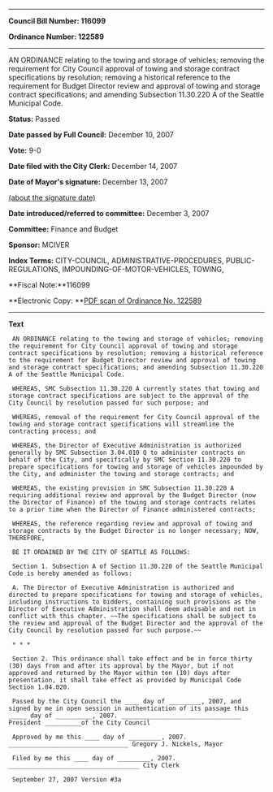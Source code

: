

********

**Council Bill Number: 116099**
   
**Ordinance Number: 122589**
********

 AN ORDINANCE relating to the towing and storage of vehicles; removing the requirement for City Council approval of towing and storage contract specifications by resolution; removing a historical reference to the requirement for Budget Director review and approval of towing and storage contract specifications; and amending Subsection 11.30.220 A of the Seattle Municipal Code.

**Status:** Passed
   
**Date passed by Full Council:** December 10, 2007
   
**Vote:** 9-0
   
**Date filed with the City Clerk:** December 14, 2007
   
**Date of Mayor's signature:** December 13, 2007
   
[(about the signature date)](/~public/approvaldate.htm)
   
   
   
**Date introduced/referred to committee:** December 3, 2007
   
**Committee:** Finance and Budget
   
**Sponsor:** MCIVER
   
   
**Index Terms:** CITY-COUNCIL, ADMINISTRATIVE-PROCEDURES, PUBLIC-REGULATIONS, IMPOUNDING-OF-MOTOR-VEHICLES, TOWING,

**Fiscal Note:**116099

**Electronic Copy: **[PDF scan of Ordinance No. 122589](/~archives/Ordinances/Ord_122589.pdf)

********

**Text**
   
```
 AN ORDINANCE relating to the towing and storage of vehicles; removing the requirement for City Council approval of towing and storage contract specifications by resolution; removing a historical reference to the requirement for Budget Director review and approval of towing and storage contract specifications; and amending Subsection 11.30.220 A of the Seattle Municipal Code.

 WHEREAS, SMC Subsection 11.30.220 A currently states that towing and storage contract specifications are subject to the approval of the City Council by resolution passed for such purpose; and

 WHEREAS, removal of the requirement for City Council approval of the towing and storage contract specifications will streamline the contracting process; and

 WHEREAS, the Director of Executive Administration is authorized generally by SMC Subsection 3.04.010 Q to administer contracts on behalf of the City, and specifically by SMC Section 11.30.220 to prepare specifications for towing and storage of vehicles impounded by the City, and administer the towing and storage contracts; and

 WHEREAS, the existing provision in SMC Subsection 11.30.220 A requiring additional review and approval by the Budget Director (now the Director of Finance) of the towing and storage contracts relates to a prior time when the Director of Finance administered contracts;

 WHEREAS, the reference regarding review and approval of towing and storage contracts by the Budget Director is no longer necessary; NOW, THEREFORE,

 BE IT ORDAINED BY THE CITY OF SEATTLE AS FOLLOWS:

 Section 1. Subsection A of Section 11.30.220 of the Seattle Municipal Code is hereby amended as follows:

 A. The Director of Executive Administration is authorized and directed to prepare specifications for towing and storage of vehicles, including instructions to bidders, containing such provisions as the Director of Executive Administration shall deem advisable and not in conflict with this chapter. ~~The specifications shall be subject to the review and approval of the Budget Director and the approval of the City Council by resolution passed for such purpose.~~

 * * *

 Section 2. This ordinance shall take effect and be in force thirty (30) days from and after its approval by the Mayor, but if not approved and returned by the Mayor within ten (10) days after presentation, it shall take effect as provided by Municipal Code Section 1.04.020.

 Passed by the City Council the ____ day of _________, 2007, and signed by me in open session in authentication of its passage this _____ day of __________, 2007. _________________________________ President __________of the City Council

 Approved by me this ____ day of _________, 2007. _________________________________ Gregory J. Nickels, Mayor

 Filed by me this ____ day of _________, 2007. ____________________________________ City Clerk

 September 27, 2007 Version #3a

```
